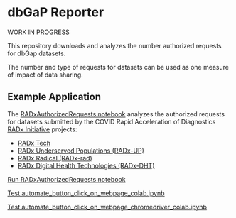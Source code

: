 # dbGaP Reporter

WORK IN PROGRESS

This repository downloads and analyzes the number authorized requests for dbGap datasets.

The number and type of requests for datasets can be used as one measure of impact of data sharing.

## Example Application
The [RADxAuthorizedRequests notebook](notebooks/RADxAuthorizedRequests.ipynb) analyzes the authorized requests for datasets submitted by the COVID Rapid Acceleration of Diagnostics [RADx Initiative](https://www.nih.gov/research-training/medical-research-initiatives/radx) projects:

- [RADx Tech](https://www.nih.gov/research-training/medical-research-initiatives/radx/radx-programs#radx-tech)
- [RADx Underserved Populations (RADx-UP)](https://www.nih.gov/research-training/medical-research-initiatives/radx/radx-programs#radx-up)
- [RADx Radical (RADx-rad)](https://www.nih.gov/research-training/medical-research-initiatives/radx/radx-programs#radx-rad)
- [RADx Digital Health Technologies (RADx-DHT)](https://www.nih.gov/news-events/news-releases/nih-awards-contracts-develop-innovative-digital-health-technologies-covid-19)


[Run RADxAuthorizedRequests notebook](http://colab.research.google.com/github/radxrad/dbgap-reporter/blob/master/notebooks/RADxAuthorizedRequests.ipynb)

[Test automate_button_click_on_webpage_colab.ipynb](http://colab.research.google.com/github/radxrad/dbgap-reporter/blob/master/notebooks/automate_button_click_on_webpage_colab.ipynb)

[Test automate_button_click_on_webpage_chromedriver_colab.ipynb](http://colab.research.google.com/github/radxrad/dbgap-reporter/blob/master/notebooks/automate_button_click_on_webpage_chromedriver_colab.ipynb)